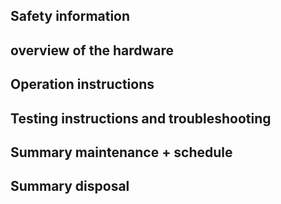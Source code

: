 ## Safety information

## overview of the hardware

## Operation instructions

## Testing instructions and troubleshooting

## Summary maintenance + schedule

## Summary disposal